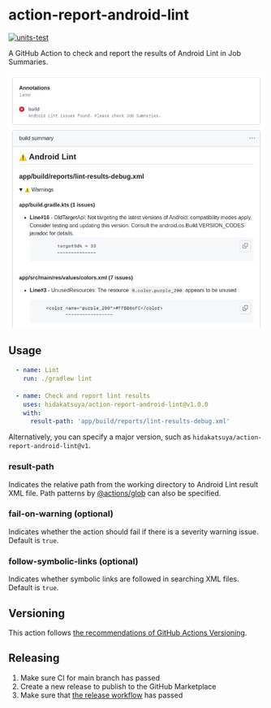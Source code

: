# action-report-android-lint

[![units-test](https://github.com/hidakatsuya/action-report-android-lint/actions/workflows/test.yml/badge.svg?branch=main)](https://github.com/hidakatsuya/action-report-android-lint/actions/workflows/test.yml)

A GitHub Action to check and report the results of Android Lint in Job Summaries.

![build summary](./doc/sample-build-summary.png)

## Usage

```yaml
  - name: Lint
    run: ./gradlew lint

  - name: Check and report lint results
    uses: hidakatsuya/action-report-android-lint@v1.0.0
    with:
      result-path: 'app/build/reports/lint-results-debug.xml'
```

Alternatively, you can specify a major version, such as `hidakatsuya/action-report-android-lint@v1`.

### result-path

Indicates the relative path from the working directory to Android Lint result XML file.
Path patterns by [@actions/glob](https://www.npmjs.com/package/@actions/glob) can also be specified.

### fail-on-warning (optional)

Indicates whether the action should fail if there is a severity warning issue. Default is `true`.

### follow-symbolic-links (optional)

Indicates whether symbolic links are followed in searching XML files. Default is `true`.

## Versioning

This action follows [the recommendations of GitHub Actions Versioning](https://github.com/actions/toolkit/blob/master/docs/action-versioning.md).

## Releasing

1. Make sure CI for main branch has passed
2. Create a new release to publish to the GitHub Marketplace
3. Make sure that [the release workflow](https://github.com/hidakatsuya/action-report-android-lint/actions/workflows/release.yml) has passed
